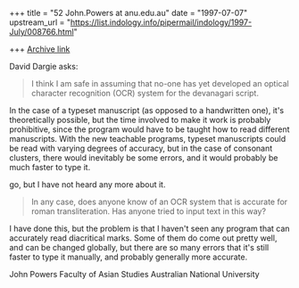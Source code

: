 +++
title = "52 John.Powers at anu.edu.au"
date = "1997-07-07"
upstream_url = "https://list.indology.info/pipermail/indology/1997-July/008766.html"

+++
[Archive link](https://list.indology.info/pipermail/indology/1997-July/008766.html)

David Dargie asks:

>I think I am safe in assuming that no-one has yet developed an optical
>character recognition (OCR) system for the devanagari script.

In the case of a typeset manuscript (as opposed to a handwritten one), it's
theoretically possible, but the time involved to make it work is probably
prohibitive, since the program would have to be taught how to read
different manuscripts. With the new teachable programs, typeset manuscripts
could be read with varying degrees of accuracy, but in the case of
consonant clusters, there would inevitably be some errors, and it would
probably be much faster to type it.

go, but I have not heard any more about it.
>
>In any case, does anyone know of an OCR system that is accurate for roman
>transliteration.  Has anyone tried to input text in this way?
>
I have done this, but the problem is that I haven't seen any program that
can accurately read diacritical marks. Some of them do come out pretty
well, and can be changed globally, but there are so many errors that it's
still faster to type it manually, and probably generally more accurate.

John Powers
Faculty of Asian Studies
Australian National University






